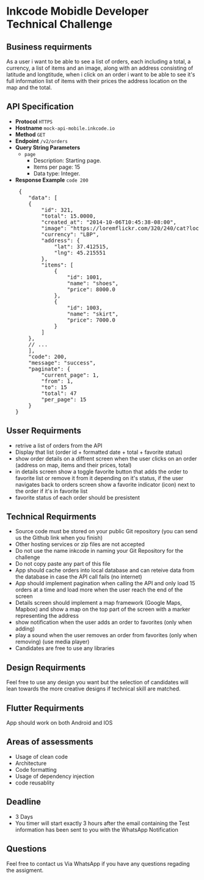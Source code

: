 # Inkcode Mobidle Developer Technical Challenge 

## Business requirments
As a user i want to be able to see a list of orders, each including a total, a currency, a list of items and an image, along with an address consisting of latitude and longtitude, when i click on an order i want to be able to see it's full information list of items with their prices the address location on the map and the total.

## API Specification
<ul dir="auto">
    <li><strong>Protocol</strong> <code>HTTPS</code></li>
    <li><strong>Hostname</strong> <code>mock-api-mobile.inkcode.io</code></li>
    <li><strong>Method</strong> <code>GET</code></li>
    <li><strong>Endpoint</strong> <code>/v2/orders</code></li>
    <li><strong>Query String Parameters</strong>
        <ul dir="auto">
            <li><code>page</code>
            <ul dir="auto">
                <li>Description: Starting page.</li>
                <li>Items per page: 15</li>
                <li>Data type: Integer.</li>
            </ul>
            </li>
        </ul>
    </li>
    <li><strong>Response Example</strong> <code>code 200</code>
 <pre>
 <span class="pl-kos">{</span>
    <span class="pl-s">"data"</span>: <span class="pl-kos">[</span>
    <span class="pl-kos">{</span>
        <span class="pl-s">"id"</span>: <span class="pl-s">321</span><span class="pl-kos">,</span>
        <span class="pl-s">"total"</span>: <span class="pl-s">15.0000</span><span class="pl-kos">,</span>
        <span class="pl-s">"created_at"</span>: <span class="pl-s">"2014-10-06T10:45:38-08:00"</span><span class="pl-kos">,</span>
        <span class="pl-s">"image"</span>: <span class="pl-s">"https://loremflickr.com/320/240/cat?lock=9953"</span><span class="pl-kos">,</span>
        <span class="pl-s">"currency"</span>: <span class="pl-s">"LBP"</span><span class="pl-kos">,</span>
        <span class="pl-s">"address"</span>: <span class="pl-kos">{</span>
            <span class="pl-s">"lat"</span>: <span class="pl-s">37.412515</span><span class="pl-kos">,</span>
            <span class="pl-s">"lng"</span>: <span class="pl-s">45.215551</span>
        <span class="pl-kos">}</span><span class="pl-kos">,</span>
        <span class="pl-s">"items"</span>: <span class="pl-kos">[</span>
            <span class="pl-kos">{</span>
                <span class="pl-s">"id"</span>: <span class="pl-s">1001</span><span class="pl-kos">,</span>
                <span class="pl-s">"name"</span>: <span class="pl-s">"shoes"</span><span class="pl-kos">,</span>
                <span class="pl-s">"price"</span>: <span class="pl-s">8000.0</span><span class="pl-kos"></span>
            <span class="pl-kos">}</span><span class="pl-kos">,</span>
            <span class="pl-kos">{</span>
                <span class="pl-s">"id"</span>: <span class="pl-s">1003</span><span class="pl-kos">,</span>
                <span class="pl-s">"name"</span>: <span class="pl-s">"skirt"</span><span class="pl-kos">,</span>
                <span class="pl-s">"price"</span>: <span class="pl-s">7000.0</span><span class="pl-kos"></span>
            <span class="pl-kos">}</span><span class="pl-kos"></span>
        <span class="pl-kos">]</span>
    <span class="pl-kos">}</span><span class="pl-kos">,</span>
    <span class="pl-c">// ...</span>
    <span class="pl-kos">],</span>
    <span class="pl-s">"code"</span>: <span class="pl-s">200</span><span class="pl-kos">,</span>
    <span class="pl-s">"message"</span>: <span class="pl-s">"success"</span><span class="pl-kos">,</span>
    <span class="pl-s">"paginate"</span>: <span class="pl-s">{</span><span class="pl-kos"></span>
        <span class="pl-s">"current_page"</span>: <span class="pl-s">1</span><span class="pl-kos">,</span>
        <span class="pl-s">"from"</span>: <span class="pl-s">1</span><span class="pl-kos">,</span>
        <span class="pl-s">"to"</span>: <span class="pl-s">15</span><span class="pl-kos"></span>
        <span class="pl-s">"total"</span>: <span class="pl-s">47</span><span class="pl-kos"></span>
        <span class="pl-s">"per_page"</span>: <span class="pl-s">15</span><span class="pl-kos"></span>
    <span class="pl-kos">}</span>
<span class="pl-kos">}</span>
</pre>
    </li>
</ul>


## Usser Requirments
- retrive a list of orders from the API
- Display that list (order id + formatted date + total + favorite status)
- show order details on a diffrent screen when the user clicks on an order (address on map, items and their prices, total)
- in details screen show a toggle favorite button that adds the order to favorite list or remove it from it depending on it's status, if the user navigates back to orders screen show a favorite indicator (icon) next to the order if it's in favorite list
- favorite status of each order should be presistent

## Technical Requirments
- Source code must be stored on your public Git repository (you can send us the Github link when you finish)
- Other hosting services or zip files are not accepted
- Do not use the name inkcode in naming your Git Repository for the challenge
- Do not copy paste any part of this file
- App should cache orders into local database and can reteive data from the database in case the API call fails (no internet)
- App should implement pagination when calling the API and only load 15 orders at a time and load more when the user reach the end of the screen
- Details screen should implement a map framework (Google Maps, Mapbox) and show a map on the top part of the screen with a marker representing the address
- show notification when the user adds an order to favorites (only when adding)
- play a sound when the user removes an order from favorites (only when removing) (use media player)
- Candidates are free to use any libraries

## Design Requirments
Feel free to use any design you want but the selection of candidates will lean towards the more creative designs if technical skill are matched.

## Flutter Requirments
App should work on both Android and IOS

## Areas of assessments
- Usage of clean code
- Architecture
- Code formatting
- Usage of dependency injection
- code reusablity

## Deadline
- 3 Days
- You timer will start exactly 3 hours after the email containing the Test information has been sent to you with the WhatsApp Notification

## Questions
Feel free to contact us Via WhatsApp if you have any questions regading the assigment.
